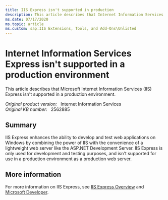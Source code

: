 ```yaml
---
title: IIS Express isn't supported in production
description: This article describes that Internet Information Services Express isn't supported in a production environment.
ms.date: 07/17/2020
ms.topic: article
ms.custom: sap:IIS Extensions, Tools, and Add-Ons\Unlisted
---
```

# Internet Information Services Express isn't supported in a production environment

This article describes that Microsoft Internet Information Services (IIS) Express isn't supported in a production environment.

_Original product version:_ &nbsp; Internet Information Services  
_Original KB number:_ &nbsp; 2562885

## Summary

IIS Express enhances the ability to develop and test web applications on Windows by combining the power of IIS with the convenience of a lightweight web server like the ASP.NET Development Server. IIS Express is only used for development and testing purposes, and isn't supported for use in a production environment as a production web server.

## More information

For more information on IIS Express, see [IIS Express Overview](/iis/extensions/introduction-to-iis-express/iis-express-overview) and [Microsoft Developer](https://developer.microsoft.com/).
